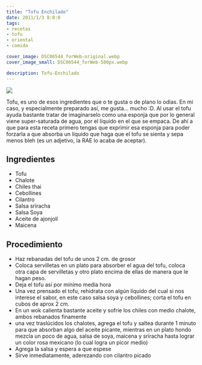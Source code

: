 ```yaml
---
title: "Tofu Enchilado"
date: 2011/1/3 8:0:0
tags:
- recetas
- tofu
- oriental
- comida

cover_image: DSC06544_forWeb-original.webp
cover_image_small: DSC06544_forWeb-500px.webp

description: Tofu-Enchilado
---
```



[![](DSC06544_forWeb-800px.webp)](DSC06544_forWeb-original.webp)

Tofu, es uno de esos ingredientes que o te gusta o de plano lo odias. En mi caso, y especialmente preparado así, me gusta... mucho :D. Al usar el tofu ayuda bastante tratar de imaginarselo como una esponja que por lo general viene super-saturada de agua, por el líquido en el que se empaca. De ahí a que para esta receta primero tengas que exprimir esa esponja para poder forzarla a que absorba un líquido que haga que el tofu se sienta y sepa menos bleh (es un adjetivo, la RAE lo acaba de aceptar).

## Ingredientes

* Tofu
* Chalote
* Chiles thai
* Cebollines
* Cilantro
* Salsa sriracha
* Salsa Soya
* Aceite de ajonjolí
* Maicena


## Procedimiento

* Haz rebanadas del tofu de unos 2 cm. de grosor
* Coloca servilletas en un plato para absorber el agua del tofu, coloca otra capa de servilletas y otro plato encima de ellas de manera que le hagan peso.
* Deja el tofu así por mínimo media hora
* Una vez prensado el tofu, rehidrata con algún líquido del cual si nos interese el sabor, en este caso salsa soya y cebollines; corta el tofu en cubos de aprox 2 cm.
* En un wok calienta bastante aceite y sofríe los chiles con medio chalote, ambos rebanados finamente
* una vez traslúcidos los chalotes, agrega el tofu y saltea durante 1 minuto para que absorban algo del aceite picante, mientras en un plato hondo mezcla un poco de agua, salsa de soya, maicena y sriracha hasta lograr un color rosa mexicano (lo cual logra un picor medio)
* Agrega la salsa y espera a que espese
* Sirve inmediatamente, aderezando con cilantro picado

